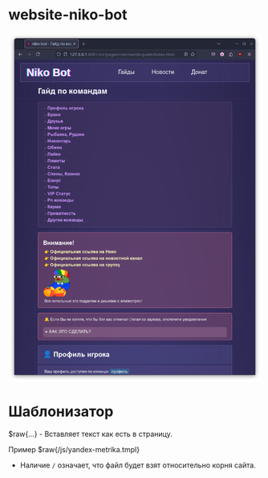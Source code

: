 # website-niko-bot
![Screenshot](https://github.com/uriid1/niko-bot.ru/blob/master/screenshot.png)

# Шаблонизатор
$raw{...} - Вставляет текст как есть в страницу.

Пример
$raw{/js/yandex-metrika.tmpl}
  - Наличие `/` означает, что файл будет взят относительно корня сайта.
